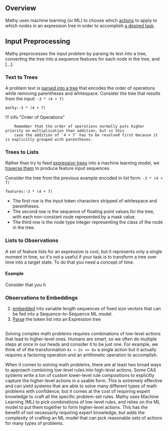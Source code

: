 ## Overview

Mathy uses machine learning (or ML) to choose which [actions](/cas/rules/overview) to apply to which nodes in an expression tree in order to accomplish [a desired task](/envs/overview).

## Input Preprocessing

Mathy preprocesses the input problem by parsing its text into a tree, converting the tree into a sequence features for each node in the tree, and [...].

### Text to Trees

A problem text is [parsed into a tree](/cas/parser) that encodes the order of operations while removing parentheses and whitespace.
Consider the tree that results from the input: `-3 * (4 + 7)`

`mathy:-3 * (4 + 7)`

!!! info "Order of Operations"

        Remember that the order of operations normally puts higher priority on multiplication than addition, but in this
        case the addition of `4 + 7` has to be resolved first because it is explicitly grouped with parentheses.

### Trees to Lists

Rather than try to feed [expression trees](/cas/parser) into a machine learning model, we [traverse them](/api/core/expressions/#to_list) to produce feature input sequences.

Consider the tree from the previous example encoded in list form: `-3 * (4 + 7)`

`features:-3 * (4 + 7)`

- The first row is the input token characters stripped of whitespace and parentheses.
- The second row is the sequence of floating point values for the tree, with each non-constant node represented by a mask value.
- The third row is the node type integer representing the class of the node in the tree.

### Lists to Observations

A set of feature lists for an expression is cool, but it represents only a single moment in time, so it's not a useful if your task is to transform a tree over time into a target state. To do that you need a concept of time.

#### Example

Consider that you h

### Observations to Embeddings

2. [embedded](/ml/math_embeddings) into variable length sequences of fixed size vectors that can be fed into a Sequence-to-Sequence ML model.
3. [Parse](/cas/parser) the token list into an Expression tree

##

Solving complex math problems requires combinations of low-level actions that lead to higher-level ones. Humans are smart, so we often do multiple steps at once in our heads and consider it to be just one. For example, we think of of the transformation `4x + 2x => 6x` a single action but it actually requires a factoring operation and an artithmetic operation to accomplish.

When it comes to solving math problems, there are at least two broad ways to approach combining low-level rules into high-level actions. Some CAS systems write a ton of custom lower-level rule compositions to explicitly capture the higher-level actions in a usable form. This is extremely effective and can yield systems that are able to solve many different types of math problems with confidence, but it comes at the cost of requiring expert knowledge to craft all the specific problem-set rules. Mathy uses Machine Learning (ML) to pick combinations of low-level rules, and relies on the ML model to put them together to form higher-level actions. This has the benefit of not necessarily requiring expert knowledge, but adds the complexity of crafting an ML model that can pick reasonable sets of actions for many types of problems.
